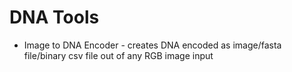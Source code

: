 # DNA Tools
- Image to DNA Encoder - creates DNA encoded as image/fasta file/binary csv file out of any RGB image input




